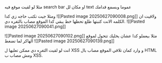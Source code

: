 
مثلا لو لقيت موقع فيه search bar او مكان لل text عموما وبسمع قدامك 

ومثلا جيت تكتب حاجه زي كدا 
![[Pasted image 20250627090008.png]]
ولاقيت ان الكلمه الانت كتبتها طلع تحطها خط  يبقي كدا الموقع مصاب بالثغره دي.
![[Pasted image 20250627090041.png]]


![[Pasted image 20250627090102.png]]
مثلا بيعملو كدا عشان يخليك تتحول لموقع الهاكر لما تضغط
![[Pasted image 20250627090139.png]]


انت لو لقيت الثغره دي ممكن تعليها ل XSS 
و وارد كمان تلاقي الموقع مصاب بال HTML ومش مصاب ب XSS.
